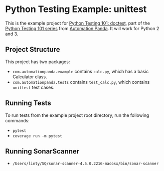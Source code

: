Python Testing Example: unittest
================================
This is the example project for
[Python Testing 101: doctest](https://automationpanda.com/2017/03/06/python-testing-101-doctest/),
part of the
[Python Testing 101 series](https://automationpanda.com/2017/03/06/python-testing-101-introduction/)
from [Automation Panda](https://automationpanda.com/).
It will work for Python 2 and 3.

Project Structure
-----------------
This project has two packages:
* `com.automationpanda.example` contains `calc.py`, which has a basic Calculator class.
* `com.automationpanda.tests` contains `test_calc.py`, which contains `unittest` test cases.

Running Tests
-------------

To run tests from the example project root directory, run the following commands:
* `pytest`
* `coverage run -m pytest`

Running SonarScanner
-------------

* `/Users/linty/SQ/sonar-scanner-4.5.0.2216-macosx/bin/sonar-scanner`
